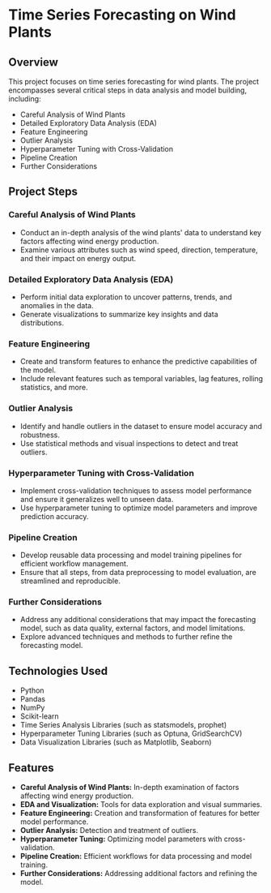 # Time Series Forecasting on Wind Plants

## Overview

This project focuses on time series forecasting for wind plants. The project encompasses several critical steps in data analysis and model building, including:

- Careful Analysis of Wind Plants
- Detailed Exploratory Data Analysis (EDA)
- Feature Engineering
- Outlier Analysis
- Hyperparameter Tuning with Cross-Validation
- Pipeline Creation
- Further Considerations

## Project Steps

### Careful Analysis of Wind Plants
- Conduct an in-depth analysis of the wind plants' data to understand key factors affecting wind energy production.
- Examine various attributes such as wind speed, direction, temperature, and their impact on energy output.

### Detailed Exploratory Data Analysis (EDA)
- Perform initial data exploration to uncover patterns, trends, and anomalies in the data.
- Generate visualizations to summarize key insights and data distributions.

### Feature Engineering
- Create and transform features to enhance the predictive capabilities of the model.
- Include relevant features such as temporal variables, lag features, rolling statistics, and more.

### Outlier Analysis
- Identify and handle outliers in the dataset to ensure model accuracy and robustness.
- Use statistical methods and visual inspections to detect and treat outliers.

### Hyperparameter Tuning with Cross-Validation
- Implement cross-validation techniques to assess model performance and ensure it generalizes well to unseen data.
- Use hyperparameter tuning to optimize model parameters and improve prediction accuracy.

### Pipeline Creation
- Develop reusable data processing and model training pipelines for efficient workflow management.
- Ensure that all steps, from data preprocessing to model evaluation, are streamlined and reproducible.

### Further Considerations
- Address any additional considerations that may impact the forecasting model, such as data quality, external factors, and model limitations.
- Explore advanced techniques and methods to further refine the forecasting model.

## Technologies Used

- Python
- Pandas
- NumPy
- Scikit-learn
- Time Series Analysis Libraries (such as statsmodels, prophet)
- Hyperparameter Tuning Libraries (such as Optuna, GridSearchCV)
- Data Visualization Libraries (such as Matplotlib, Seaborn)

## Features

- **Careful Analysis of Wind Plants:** In-depth examination of factors affecting wind energy production.
- **EDA and Visualization:** Tools for data exploration and visual summaries.
- **Feature Engineering:** Creation and transformation of features for better model performance.
- **Outlier Analysis:** Detection and treatment of outliers.
- **Hyperparameter Tuning:** Optimizing model parameters with cross-validation.
- **Pipeline Creation:** Efficient workflows for data processing and model training.
- **Further Considerations:** Addressing additional factors and refining the model.
